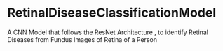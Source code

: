 # RetinalDiseaseClassificationModel
A CNN Model that follows the ResNet Architecture , to identify Retinal Diseases from Fundus Images of Retina of a Person
